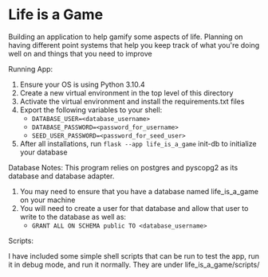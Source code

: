 # Life is a Game
Building an application to help gamify some aspects of life. Planning on having different point systems that help you keep track of what you're doing well on and things that you need to improve


Running App:
1. Ensure your OS is using Python 3.10.4
2. Create a new virtual environment in the top level of this directory
3. Activate the virtual environment and install the requirements.txt files
4. Export the following variables to your shell:
    - `DATABASE_USER=<database_username>`
    - `DATABASE_PASSWORD=<password_for_username>`
    - `SEED_USER_PASSWORD=<password_for_seed_user>`
5. After all installations, run `flask --app life_is_a_game` init-db to initialize your database

Database Notes:
This program relies on postgres and pyscopg2 as its database and database adapter.

1. You may need to ensure that you have a database named life_is_a_game on your machine
2. You will need to create a user for that database and allow that user to write to the database as well as:
    - `GRANT ALL ON SCHEMA public TO <database_username>`

Scripts:

I have included some simple shell scripts that can be run to test the app, run it in debug mode, and run it normally. They are under life_is_a_game/scripts/